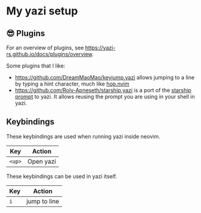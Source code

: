 # My yazi setup

## 😎 Plugins

For an overview of plugins, see
<https://yazi-rs.github.io/docs/plugins/overview>.

Some plugins that I like:

- <https://github.com/DreamMaoMao/keyjump.yazi> allows jumping to a line by
  typing a hint character, much like
  [hop.nvim](https://github.com/smoka7/hop.nvim)
- <https://github.com/Rolv-Apneseth/starship.yazi> is a port of the
  [starship prompt](https://starship.rs) to yazi. It allows reusing the prompt
  you are using in your shell in yazi.

## Keybindings

These keybindings are used when running yazi inside neovim.

| Key    | Action    |
| ------ | --------- |
| `<up>` | Open yazi |

These keybindings can be used in yazi itself.

| Key | Action       |
| --- | ------------ |
| `i` | jump to line |
